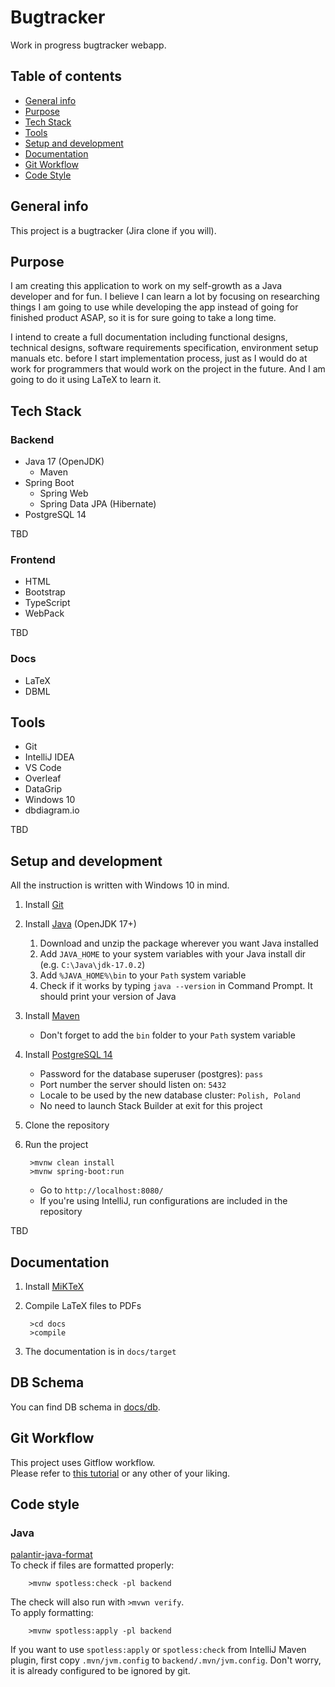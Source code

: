 # Bugtracker
Work in progress bugtracker webapp.

## Table of contents
* [General info](#general-info)
* [Purpose](#purpose)
* [Tech Stack](#tech-stack)
* [Tools](#tools)
* [Setup and development](#setup-and-development)
* [Documentation](#documentation)
* [Git Workflow](#git-workflow)
* [Code Style](#code-style)

## General info
This project is a bugtracker (Jira clone if you will).

## Purpose
I am creating this application to work on my self-growth as a Java developer and for fun. I believe I can learn a lot by focusing on researching things I am going to use while developing the app instead of going for finished product ASAP, so it is for sure going to take a long time. 

I intend to create a full documentation including functional designs, technical designs, software requirements specification, environment setup manuals etc. before I start implementation process, just as I would do at work for programmers that would work on the project in the future. And I am going to do it using LaTeX to learn it.

## Tech Stack
### Backend
* Java 17 (OpenJDK)
    * Maven
* Spring Boot
    * Spring Web
    * Spring Data JPA (Hibernate)
* PostgreSQL 14

TBD

### Frontend
* HTML
* Bootstrap
* TypeScript
* WebPack

TBD

### Docs
* LaTeX
* DBML

## Tools
* Git
* IntelliJ IDEA
* VS Code
* Overleaf
* DataGrip
* Windows 10
* dbdiagram.io

TBD

## Setup and development
All the instruction is written with Windows 10 in mind.
1. Install [Git](https://git-scm.com/downloads)
2. Install [Java](https://jdk.java.net/17/) (OpenJDK 17+)
    1. Download and unzip the package wherever you want Java installed
    2. Add `JAVA_HOME` to your system variables with your Java install dir (e.g. `C:\Java\jdk-17.0.2`)
    3. Add `%JAVA_HOME%\bin` to your `Path` system variable
    4. Check if it works by typing `java --version` in Command Prompt. It should print your version of Java
3. Install [Maven](https://maven.apache.org/install.html)
    * Don't forget to add the `bin` folder to your `Path` system variable
4. Install [PostgreSQL 14](https://www.postgresql.org/download/windows/)
    * Password for the database superuser (postgres): `pass`
    * Port number the server should listen on: `5432`
    * Locale to be used by the new database cluster: `Polish, Poland`
    * No need to launch Stack Builder at exit for this project
5. Clone the repository
6. Run the project

        >mvnw clean install
        >mvnw spring-boot:run

    * Go to `http://localhost:8080/`
    * If you're using IntelliJ, run configurations are included in the repository
    
TBD

## Documentation
1. Install [MiKTeX](https://miktex.org/download)
2. Compile LaTeX files to PDFs

        >cd docs
        >compile

3. The documentation is in `docs/target`

## DB Schema
You can find DB schema in [docs/db](docs/db).

## Git Workflow
This project uses Gitflow workflow.  
Please refer to [this tutorial](https://www.atlassian.com/git/tutorials/comparing-workflows/gitflow-workflow) or any other of your liking.

## Code style
### Java
[palantir-java-format](https://github.com/palantir/palantir-java-format#maven-integration-via-spotless)  
To check if files are formatted properly:

        >mvnw spotless:check -pl backend

The check will also run with `>mvwn verify`.  
To apply formatting:

        >mvnw spotless:apply -pl backend

If you want to use `spotless:apply` or `spotless:check` from IntelliJ Maven plugin, first copy `.mvn/jvm.config` to `backend/.mvn/jvm.config`. 
Don't worry, it is already configured to be ignored by git.
